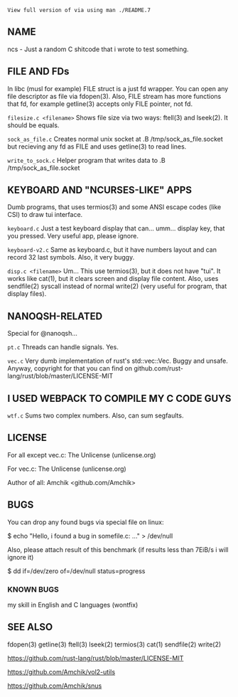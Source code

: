 `View full version of via using man ./README.7`

## NAME

ncs \- Just a random C shitcode
that i wrote to test something.

## FILE AND FDs

In libc (musl for example) FILE struct is a just
fd wrapper. You can open any file descriptor as
file via fdopen(3). Also, FILE stream has more
functions that fd, for example getline(3) accepts
only FILE pointer, not fd.

`filesize.c <filename>`
Shows file size via two ways:
ftell(3) and lseek(2). It should be equals.

`sock_as_file.c`
Creates normal unix socket at
.B /tmp/sock_as_file.socket
but recieving any fd as FILE and
uses getline(3) to read lines.

`write_to_sock.c`
Helper program that writes data to
.B /tmp/sock_as_file.socket

## KEYBOARD AND "NCURSES-LIKE" APPS

Dumb programs, that uses termios(3)
and some ANSI escape codes (like CSI)
to draw tui interface.

`keyboard.c`
Just a test keyboard display that can...
umm... display key, that you pressed. Very
useful app, please ignore.

`keyboard-v2.c`
Same as keyboard.c, but it have numbers layout
and can record 32 last symbols. Also, it very
buggy.

`disp.c <filename>`
Um... This use termios(3), but it does not have
"tui". It works like cat(1), but it clears screen
and display file content. Also, uses sendfile(2)
syscall instead of normal write(2) (very useful
for program, that display files).

## NANOQSH-RELATED

Special for @nanoqsh...

`pt.c`
Threads can handle signals. Yes.

`vec.c`
Very dumb implementation of rust's std::vec::Vec.
Buggy and unsafe. Anyway, copyright for that you can
find on github.com/rust-lang/rust/blob/master/LICENSE-MIT

## I USED WEBPACK TO COMPILE MY C CODE GUYS

`wtf.c`
Sums two complex numbers. Also, can sum segfaults.

## LICENSE

For all except vec.c: The Unlicense (unlicense.org)

For vec.c: The Unlicense (unlicense.org)

Author of all: Amchik <github.com/Amchik>

## BUGS

You can drop any found bugs via special file
on linux:

$ echo "Hello, i found a bug in somefile.c: ..." > /dev/null

Also, please attach result of this benchmark
(if results less than 7EiB/s i will ignore it)

$ dd if=/dev/zero of=/dev/null status=progress

### KNOWN BUGS
my skill in English and C languages
(wontfix)

## SEE ALSO

fdopen(3)
getline(3)
ftell(3)
lseek(2)
termios(3)
cat(1)
sendfile(2)
write(2)

https://github.com/rust-lang/rust/blob/master/LICENSE-MIT

https://github.com/Amchik/vol2-utils

https://github.com/Amchik/snus
